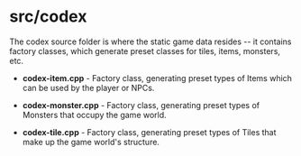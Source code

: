 # src/codex

The codex source folder is where the static game data resides -- it contains factory classes, which generate preset classes for tiles, items, monsters, etc.

* **codex-item.cpp** - Factory class, generating preset types of Items which can be used by the player or NPCs.

* **codex-monster.cpp** - Factory class, generating preset types of Monsters that occupy the game world.

* **codex-tile.cpp** - Factory class, generating preset types of Tiles that make up the game world's structure.
